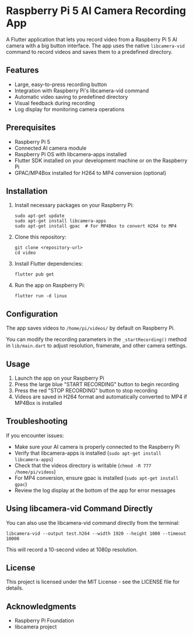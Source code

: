 # Raspberry Pi 5 AI Camera Recording App

A Flutter application that lets you record video from a Raspberry Pi 5 AI camera with a big button interface. The app uses the native `libcamera-vid` command to record videos and saves them to a predefined directory.

## Features

- Large, easy-to-press recording button
- Integration with Raspberry Pi's libcamera-vid command
- Automatic video saving to predefined directory
- Visual feedback during recording
- Log display for monitoring camera operations

## Prerequisites

- Raspberry Pi 5
- Connected AI camera module
- Raspberry Pi OS with libcamera-apps installed
- Flutter SDK installed on your development machine or on the Raspberry Pi
- GPAC/MP4Box installed for H264 to MP4 conversion (optional)

## Installation

1. Install necessary packages on your Raspberry Pi:
   ```
   sudo apt-get update
   sudo apt-get install libcamera-apps
   sudo apt-get install gpac  # For MP4Box to convert H264 to MP4
   ```

2. Clone this repository:
   ```
   git clone <repository-url>
   cd video
   ```

3. Install Flutter dependencies:
   ```
   flutter pub get
   ```

4. Run the app on Raspberry Pi:
   ```
   flutter run -d linux
   ```

## Configuration

The app saves videos to `/home/pi/videos/` by default on Raspberry Pi.

You can modify the recording parameters in the `_startRecording()` method in `lib/main.dart` to adjust resolution, framerate, and other camera settings.

## Usage

1. Launch the app on your Raspberry Pi
2. Press the large blue "START RECORDING" button to begin recording
3. Press the red "STOP RECORDING" button to stop recording
4. Videos are saved in H264 format and automatically converted to MP4 if MP4Box is installed

## Troubleshooting

If you encounter issues:

- Make sure your AI camera is properly connected to the Raspberry Pi
- Verify that libcamera-apps is installed (`sudo apt-get install libcamera-apps`)
- Check that the videos directory is writable (`chmod -R 777 /home/pi/videos`)
- For MP4 conversion, ensure gpac is installed (`sudo apt-get install gpac`)
- Review the log display at the bottom of the app for error messages

## Using libcamera-vid Command Directly

You can also use the libcamera-vid command directly from the terminal:

```
libcamera-vid --output test.h264 --width 1920 --height 1080 --timeout 10000
```

This will record a 10-second video at 1080p resolution.

## License

This project is licensed under the MIT License - see the LICENSE file for details.

## Acknowledgments

- Raspberry Pi Foundation
- libcamera project
